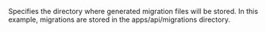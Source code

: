 Specifies the directory where generated migration files will be stored.
In this example, migrations are stored in the apps/api/migrations directory.